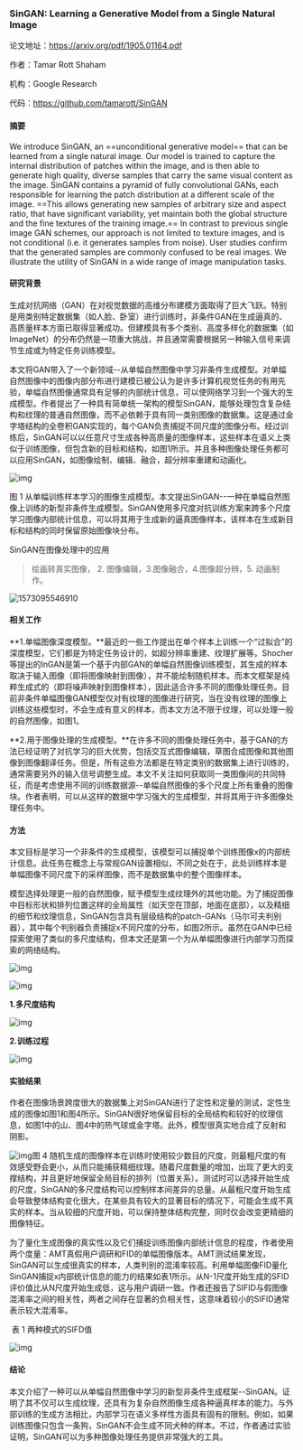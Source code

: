 ###  SinGAN: Learning a Generative Model from a Single Natural Image

论文地址：https://arxiv.org/pdf/1905.01164.pdf

作者：Tamar Rott Shaham

机构：Google Research

代码：https://github.com/tamarott/SinGAN 



#### 摘要

We introduce SinGAN, an ==unconditional generative model== that can be learned from a single natural image. Our model is trained to capture the internal distribution of patches within the image, and is then able to generate high quality, diverse samples that carry the same visual content as the image. SinGAN contains a pyramid of fully convolutional GANs, each responsible for learning the patch distribution at a different scale of the image. ==This allows generating new samples of arbitrary size and aspect ratio, that have significant variability, yet maintain both the global structure and the fine textures of the training image.==  In contrast to previous single image GAN schemes, our approach is not limited to texture images, and is not conditional (i.e. it generates samples from noise). User studies confirm that the generated samples are commonly confused to be real images. We illustrate the utility of SinGAN in a wide range of image manipulation tasks.



#### **研究背景**

生成对抗网络（GAN）在对视觉数据的高维分布建模方面取得了巨大飞跃。特别是用类别特定数据集（如人脸、卧室）进行训练时，非条件GAN在生成逼真的、高质量样本方面已取得显著成功。但建模具有多个类别、高度多样化的数据集（如ImageNet）的分布仍然是一项重大挑战，并且通常需要根据另一种输入信号来调节生成或为特定任务训练模型。

本文将GAN带入了一个新领域--从单幅自然图像中学习非条件生成模型。对单幅自然图像中的图像内部分布进行建模已被公认为是许多计算机视觉任务的有用先验，单幅自然图像通常具有足够的内部统计信息，可以使网络学习到一个强大的生成模型。作者提出了一种具有简单统一架构的模型SinGAN，能够处理包含复杂结构和纹理的普通自然图像，而不必依赖于具有同一类别图像的数据集。这是通过金字塔结构的全卷积GAN实现的，每个GAN负责捕捉不同尺度的图像分布。经过训练后，SinGAN可以以任意尺寸生成各种高质量的图像样本，这些样本在语义上类似于训练图像，但包含新的目标和结构，如图1所示。并且多种图像处理任务都可以应用SinGAN，如图像绘制、编辑、融合，超分辨率重建和动画化。

![img](https://image.jiqizhixin.com/uploads/editor/b0ce9ce6-5951-4c2a-a7f9-5e43779e2484/640.png)

图 1 从单幅训练样本学习的图像生成模型。本文提出SinGAN--一种在单幅自然图像上训练的新型非条件生成模型。SinGAN使用多尺度对抗训练方案来跨多个尺度学习图像内部统计信息，可以将其用于生成新的逼真图像样本，该样本在生成新目标和结构的同时保留原始图像块分布。

SinGAN在图像处理中的应用

> 绘画转真实图像， 2. 图像编辑，3.图像融合，4.图像超分辨，5. 动画制作。

![1573095546910](D:\Notes\raw_images\1573095546910.png)

#### **相关工作**

**1.单幅图像深度模型。**最近的一些工作提出在单个样本上训练一个“过拟合”的深度模型，它们都是为特定任务设计的，如超分辨率重建、纹理扩展等。Shocher等提出的InGAN是第一个基于内部GAN的单幅自然图像训练模型，其生成的样本取决于输入图像（即将图像映射到图像），并不能绘制随机样本。而本文框架是纯粹生成式的（即将噪声映射到图像样本），因此适合许多不同的图像处理任务。目前非条件单幅图像GAN模型仅对有纹理的图像进行研究，当在没有纹理的图像上训练这些模型时，不会生成有意义的样本，而本文方法不限于纹理，可以处理一般的自然图像，如图1。

**2.用于图像处理的生成模型。**在许多不同的图像处理任务中，基于GAN的方法已经证明了对抗学习的巨大优势，包括交互式图像编辑，草图合成图像和其他图像到图像翻译任务。但是，所有这些方法都是在特定类别的数据集上进行训练的，通常需要另外的输入信号调整生成。本文不关注如何获取同一类图像间的共同特征，而是考虑使用不同的训练数据源--单幅自然图像的多个尺度上所有重叠的图像块。作者表明，可以从这样的数据中学习强大的生成模型，并将其用于许多图像处理任务中。

#### **方法**

本文目标是学习一个非条件的生成模型，该模型可以捕捉单个训练图像x的内部统计信息。此任务在概念上与常规GAN设置相似，不同之处在于，此处训练样本是单幅图像不同尺度下的采样图像，而不是数据集中的整个图像样本。

模型选择处理更一般的自然图像，赋予模型生成纹理外的其他功能。为了捕捉图像中目标形状和排列位置这样的全局属性（如天空在顶部，地面在底部），以及精细的细节和纹理信息，SinGAN包含具有层级结构的patch-GANs（马尔可夫判别器），其中每个判别器负责捕捉x不同尺度的分布，如图2所示。虽然在GAN中已经探索使用了类似的多尺度结构，但本文还是第一个为从单幅图像进行内部学习而探索的网络结构。

![img](https://image.jiqizhixin.com/uploads/editor/c611834a-ff60-4f9d-8649-cb852af7086f/640.png)

![img](https://image.jiqizhixin.com/uploads/editor/81a6c975-0422-4341-903c-0353bc32e33e/640.png)

**1.多尺度结构**

![img](https://image.jiqizhixin.com/uploads/editor/85d2453f-8d54-4ae1-9671-6cbf26bf97d6/640.png)

**2.训练过程**

![img](https://image.jiqizhixin.com/uploads/editor/88e93568-ec58-41c3-88fc-c0d8360b866f/640.png)

#### **实验结果**

作者在图像场景跨度很大的数据集上对SinGAN进行了定性和定量的测试，定性生成的图像如图1和图4所示。SinGAN很好地保留目标的全局结构和较好的纹理信息，如图1中的山、图4中的热气球或金字塔。此外，模型很真实地合成了反射和阴影。

![img](https://image.jiqizhixin.com/uploads/editor/22ba0174-fe3a-4fab-b869-ef3c72ea992e/640.png)图 4 随机生成的图像样本在训练时使用较少数目的尺度，则最粗尺度的有效感受野会更小，从而只能捕获精细纹理。随着尺度数量的增加，出现了更大的支撑结构，并且更好地保留全局目标的排列（位置关系）。测试时可以选择开始生成的尺度，SinGAN的多尺度结构可以控制样本间差异的总量。从最粗尺度开始生成会导致整体结构变化很大，在某些具有较大的显著目标的情况下，可能会生成不真实的样本。当从较细的尺度开始，可以保持整体结构完整，同时仅会改变更精细的图像特征。

为了量化生成图像的真实性以及它们捕捉训练图像内部统计信息的程度，作者使用两个度量：AMT真假用户调研和FID的单幅图像版本。AMT测试结果发现，SinGAN可以生成很真实的样本，人类判别的混淆率较高。利用单幅图像FID量化SinGAN捕捉x内部统计信息的能力的结果如表1所示。从N-1尺度开始生成的SFID评价值比从N尺度开始生成低，这与用户调研一致。作者还报告了SIFID与假图像混淆率之间的相关性，两者之间存在显著的负相关性，这意味着较小的SIFID通常表示较大混淆率。

​																		表 1 两种模式的SIFD值

![img](https://image.jiqizhixin.com/uploads/editor/db81880c-3978-4a73-b96c-8ffaaf17d78e/640.png)



#### **结论**

本文介绍了一种可以从单幅自然图像中学习的新型非条件生成框架--SinGAN。证明了其不仅可以生成纹理，还具有为复杂自然图像生成各种逼真样本的能力。与外部训练的生成方法相比，内部学习在语义多样性方面具有固有的限制。例如，如果训练图像只包含一条狗，SinGAN不会生成不同犬种的样本。不过，作者通过实验证明，SinGAN可以为多种图像处理任务提供非常强大的工具。